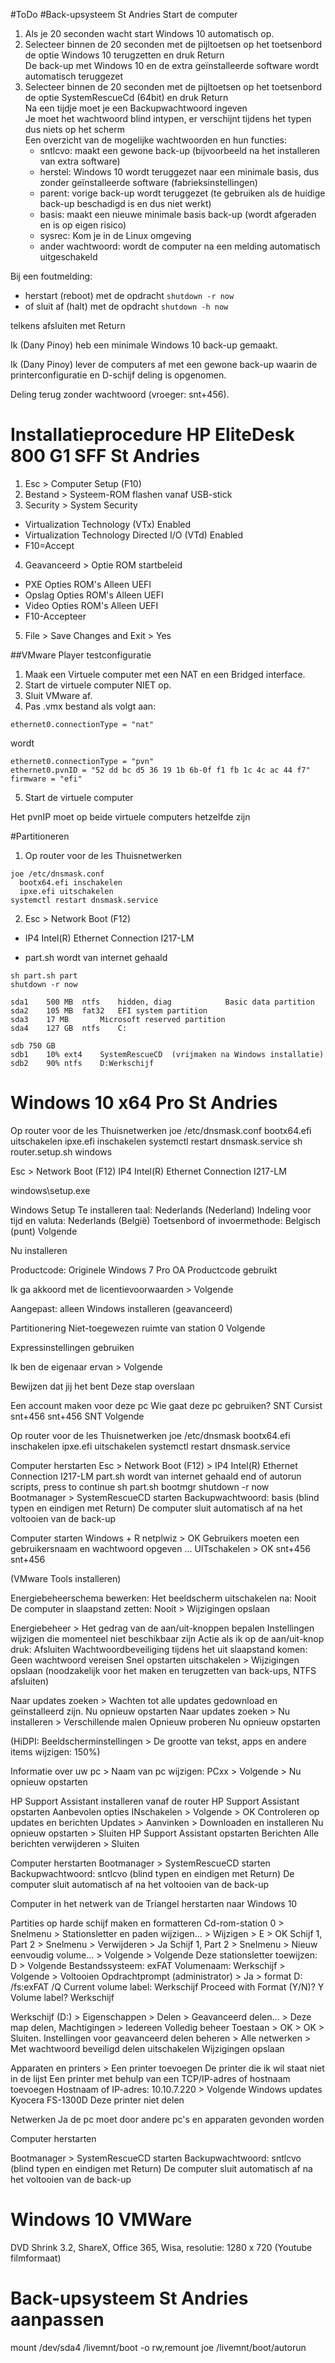 #ToDo
#Back-upsysteem St Andries
Start de computer

1. Als je 20 seconden wacht start Windows 10 automatisch op.
2. Selecteer binnen de 20 seconden met de pijltoetsen op het toetsenbord de optie Windows 10 terugzetten en druk Return</br>
De back-up met Windows 10 en de extra geïnstalleerde software wordt automatisch teruggezet
3. Selecteer binnen de 20 seconden met de pijltoetsen op het toetsenbord de optie SystemRescueCd (64bit) en druk Return</br>
  Na een tijdje moet je een Backupwachtwoord ingeven</br>
  Je moet het wachtwoord blind intypen, er verschijnt tijdens het typen dus niets op het scherm</br>
  Een overzicht van de mogelijke wachtwoorden en hun functies:
    * sntlcvo: maakt een gewone back-up (bijvoorbeeld na het installeren van extra software)
    * herstel: Windows 10 wordt teruggezet naar een minimale basis, dus zonder geïnstalleerde software (fabrieksinstellingen)
    * parent: vorige back-up wordt teruggezet (te gebruiken als de huidige back-up beschadigd is en dus niet werkt)
    * basis: maakt een nieuwe minimale basis back-up (wordt afgeraden en is op eigen risico)
    * sysrec: Kom je in de Linux omgeving
    * ander wachtwoord: wordt de computer na een melding automatisch uitgeschakeld

Bij een foutmelding:
  * herstart (reboot) met de opdracht
    `shutdown -r now`
  * of sluit af (halt) met de opdracht
    `shutdown -h now`

  telkens afsluiten met Return
    
Ik (Dany Pinoy) heb een minimale Windows 10 back-up gemaakt.

Ik (Dany Pinoy) lever de computers af met een gewone back-up waarin de printerconfiguratie en D-schijf deling is opgenomen.

Deling terug zonder wachtwoord (vroeger: snt+456).

# Installatieprocedure HP EliteDesk 800 G1 SFF St Andries
1. Esc > Computer Setup (F10)
2. Bestand > Systeem-ROM flashen
  vanaf USB-stick
3. Security > System Security
  * Virtualization Technology (VTx) Enabled
  * Virtualization Technology Directed I/O (VTd) Enabled
  * F10=Accept
4. Geavanceerd > Optie ROM startbeleid
  * PXE Opties ROM's Alleen UEFI
  * Opslag Opties ROM's Alleen UEFI
  * Video Opties ROM's Alleen UEFI
  * F10-Accepteer
5. File > Save Changes and Exit > Yes

##VMware Player testconfiguratie
1. Maak een Virtuele computer met een NAT en een Bridged interface.
2. Start de virtuele computer NIET op.
3. Sluit VMware af.
4. Pas .vmx bestand als volgt aan:
```
ethernet0.connectionType = "nat"
```
wordt
```
ethernet0.connectionType = "pvn"
ethernet0.pvnID = "52 dd bc d5 36 19 1b 6b-0f f1 fb 1c 4c ac 44 f7"
firmware = "efi"
```
5. Start de virtuele computer

Het pvnIP moet op beide virtuele computers hetzelfde zijn

#Partitioneren
1. Op router voor de les Thuisnetwerken
```
joe /etc/dnsmask.conf
  bootx64.efi inschakelen
  ipxe.efi uitschakelen
systemctl restart dnsmask.service
```
2. Esc > Network Boot (F12)
  * IP4 Intel(R) Ethernet Connection I217-LM

  * part.sh wordt van internet gehaald
```
sh part.sh part
shutdown -r now

sda1	500 MB	ntfs    hidden, diag            Basic data partition
sda2	105 MB	fat32	EFI system partition
sda3	17 MB		Microsoft reserved partition
sda4    127 GB  ntfs    C:

sdb	750 GB
sdb1	10%	ext4	SystemRescueCD	(vrijmaken na Windows installatie)
sdb2	90%	ntfs	D:Werkschijf	
```
Windows 10 x64 Pro St Andries
=============================
Op router voor de les Thuisnetwerken
  joe /etc/dnsmask.conf
    bootx64.efi uitschakelen
    ipxe.efi inschakelen
  systemctl restart dnsmask.service
  sh router.setup.sh windows

Esc > Network Boot (F12)
  IP4 Intel(R) Ethernet Connection I217-LM

windows\setup.exe

Windows Setup
  Te installeren taal: Nederlands (Nederland)
  Indeling voor tijd en valuta: Nederlands (België)
  Toetsenbord of invoermethode: Belgisch (punt)
  Volgende
  
  Nu installeren
  
  Productcode: Originele Windows 7 Pro OA Productcode gebruikt
  
  Ik ga akkoord met de licentievoorwaarden > Volgende
  
  Aangepast: alleen Windows installeren (geavanceerd)
  
Partitionering
  Niet-toegewezen ruimte van station 0
    Volgende

Expressinstellingen gebruiken

Ik ben de eigenaar ervan > Volgende

Bewijzen dat jij het bent
  Deze stap overslaan
					      
Een account maken voor deze pc
  Wie gaat deze pc gebruiken? SNT Cursist
  snt+456
  snt+456
  SNT
  Volgende

Op router voor de les Thuisnetwerken
  joe /etc/dnsmask
    bootx64.efi inschakelen
    ipxe.efi uitschakelen
  systemctl restart dnsmask.service

Computer herstarten
Esc > Network Boot (F12) > IP4 Intel(R) Ethernet Connection I217-LM
  part.sh wordt van internet gehaald
  end of autorun scripts, press <Enter> to continue
  sh part.sh bootmgr
  shutdown -r now
Bootmanager > SystemRescueCD starten
  Backupwachtwoord: basis (blind typen en eindigen met Return)
  De computer sluit automatisch af na het voltooien van de back-up

Computer starten
Windows + R
  netplwiz > OK
  Gebruikers moeten een gebruikersnaam en wachtwoord opgeven ... UITschakelen > OK
  snt+456
  snt+456

(VMware Tools installeren)
  
Energiebeheerschema bewerken: 
  Het beeldscherm uitschakelen na: Nooit
  De computer in slaapstand zetten: Nooit > Wijzigingen opslaan

Energiebeheer > Het gedrag van de aan/uit-knoppen bepalen
  Instellingen wijzigen die momenteel niet beschikbaar zijn
  Actie als ik op de aan/uit-knop druk: Afsluiten
  Wachtwoordbeveiliging tijdens het uit slaapstand komen: Geen wachtwoord vereisen
  Snel opstarten uitschakelen > Wijzigingen opslaan (noodzakelijk voor het maken en terugzetten van back-ups, NTFS afsluiten)

Naar updates zoeken > Wachten tot alle updates gedownload en geïnstalleerd zijn.
  Nu opnieuw opstarten
Naar updates zoeken > Nu installeren > Verschillende malen Opnieuw proberen
  Nu opnieuw opstarten
  
(HiDPI: Beeldscherminstellingen > De grootte van tekst, apps en andere items wijzigen: 150%)

Informatie over uw pc > Naam van pc wijzigen: PCxx > Volgende > Nu opnieuw opstarten

HP Support Assistant installeren vanaf de router
HP Support Assistant opstarten
  Aanbevolen opties INschakelen > Volgende > OK
  Controleren op updates en berichten
  Updates > Aanvinken > Downloaden en installeren
  Nu opnieuw opstarten > Sluiten
HP Support Assistant opstarten
  Berichten
    Alle berichten verwijderen > Sluiten

Computer herstarten
Bootmanager > SystemRescueCD starten
  Backupwachtwoord: sntlcvo (blind typen en eindigen met Return)
  De computer sluit automatisch af na het voltooien van de back-up

Computer in het netwerk van de Triangel herstarten naar Windows 10

Partities op harde schijf maken en formatteren
	Cd-rom-station 0 > Snelmenu > Stationsletter en paden wijzigen... > Wijzigen > E > OK
	Schijf 1, Part 2 > Snelmenu > Verwijderen > Ja
	Schijf 1, Part 2 > Snelmenu > Nieuw eenvoudig volume... > Volgende > Volgende
		Deze stationsletter toewijzen: D > Volgende
		Bestandssysteem: exFAT
		Volumenaam: Werkschijf > Volgende > Voltooien
Opdrachtprompt (administrator) > Ja > format D: /fs:exFAT /Q
  Current volume label: Werkschijf
  Proceed with Format (Y/N)? Y
  Volume label? Werkschijf
  
Werkschijf (D:) > Eigenschappen > Delen > Geavanceerd delen... > Deze map delen, Machtigingen > Iedereen Volledig beheer Toestaan > OK > OK > Sluiten.
Instellingen voor geavanceerd delen beheren > Alle netwerken > Met wachtwoord beveiligd delen uitschakelen
  Wijzigingen opslaan

Apparaten en printers > Een printer toevoegen
  De printer die ik wil staat niet in de lijst
  Een printer met behulp van een TCP/IP-adres of hostnaam toevoegen
  Hostnaam of IP-adres: 10.10.7.220 > Volgende
  Windows updates
  Kyocera FS-1300D
  Deze printer niet delen

Netwerken
  Ja de pc moet door andere pc's en apparaten gevonden worden

Computer herstarten

Bootmanager > SystemRescueCD starten
  Backupwachtwoord: sntlcvo (blind typen en eindigen met Return)
  De computer sluit automatisch af na het voltooien van de back-up

Windows 10 VMWare
=================
DVD Shrink 3.2, ShareX, Office 365, Wisa, resolutie: 1280 x 720 (Youtube filmformaat)

Back-upsysteem St Andries aanpassen
===================================
mount /dev/sda4 /livemnt/boot -o rw,remount
joe /livemnt/boot/autorun
